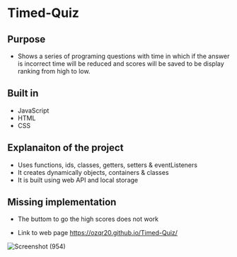# Timed-Quiz
## Purpose
* Shows a series of programing questions with time in which if the answer is incorrect time will be reduced and scores will be saved to be display ranking from high to low. 

## Built in
* JavaScript
* HTML
* CSS

## Explanaiton of the project
* Uses functions, ids, classes, getters, setters & eventListeners 
* It creates dynamically objects, containers & classes
* It is built using web API and local storage 

## Missing implementation 
* The buttom to go the high scores does not work

* Link to web page https://ozqr20.github.io/Timed-Quiz/

![Screenshot (954)](https://user-images.githubusercontent.com/53874145/177913248-3971d095-e9b9-4c4f-8da7-a0bef333c982.png)
